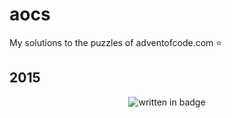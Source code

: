 # aocs
 
My solutions to the puzzles of adventofcode.com ⭐ 

## 2015

<p align="center">
  <img src="https://img.shields.io/badge/WRITTEN%20IN-JAVASCRIPT-yellow" alt="written in badge">
</p>
